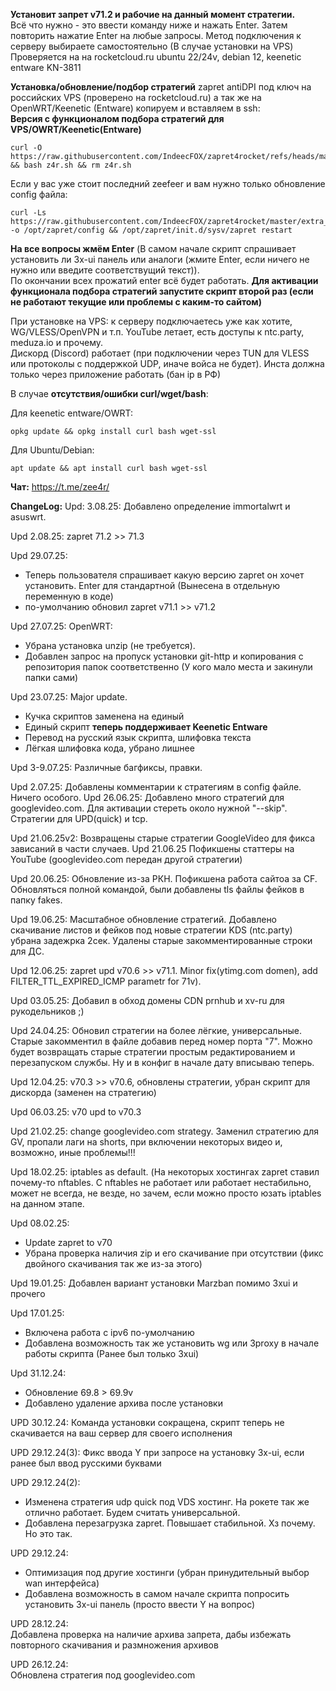 **Установит запрет v71.2 и рабочие на данный момент стратегии.**  
Всё что нужно - это ввести команду ниже и нажать Enter. Затем повторить нажатие Enter на любые запросы.
Метод подключения к серверу выбираете самостоятельно (В случае установки на VPS)  
Проверяется на на rocketcloud.ru ubuntu 22/24v, debian 12, keenetic entware KN-3811  
  
**Установка/обновление/подбор стратегий** zapret antiDPI под ключ на российских VPS (проверено на rocketcloud.ru) а так же на OpenWRT/Keenetic (Entware) копируем и вставляем в ssh:  
**Версия с функционалом подбора стратегий для VPS/OWRT/Keenetic(Entware)**
``` 
curl -O https://raw.githubusercontent.com/IndeecFOX/zapret4rocket/refs/heads/master/z4r.sh && bash z4r.sh && rm z4r.sh
```
Если у вас уже стоит последний zeefeer и вам нужно только обновление config файла:
```
curl -Ls https://raw.githubusercontent.com/IndeecFOX/zapret4rocket/master/extra_strats/config.default -o /opt/zapret/config && /opt/zapret/init.d/sysv/zapret restart
```   
**На все вопросы жмём Enter** (В самом начале скрипт спрашивает установить ли 3x-ui панель или аналоги (жмите Enter, если ничего не нужно или введите соответствущий текст)).   
По окончании всех прожатий enter всё будет работать.
**Для активации функционала подбора стратегий запустите скрипт второй раз (если не работают текущие или проблемы с каким-то сайтом)**

При установке на VPS: к серверу подключаетесь уже как хотите, WG/VLESS/OpenVPN и т.п. YouTube летает, есть доступы к ntc.party, meduza.io и прочему.  
Дискорд (Discord) работает (при подключении через TUN для VLESS или протоколы с поддержкой UDP, иначе войса не будет). Инста должна только через приложение работать (бан ip в РФ)  
  
В случае **отсутствия/ошибки curl/wget/bash**:

Для keenetic entware/OWRT:
```
opkg update && opkg install curl bash wget-ssl
```
Для Ubuntu/Debian:
```
apt update && apt install curl bash wget-ssl
```
**Чат:** https://t.me/zee4r/

**ChangeLog:**
Upd: 3.08.25: Добавлено определение immortalwrt и asuswrt.

Upd 2.08.25: zapret 71.2 >> 71.3

Upd 29.07.25:
- Теперь пользователя спрашивает какую версию zapret он хочет установить. Enter для стандартной (Вынесена в отдельную переменную в коде)
- по-умолчанию обновил zapret v71.1 >> v71.2

Upd 27.07.25: OpenWRT:
- Убрана установка unzip (не требуется).
- Добавлен запрос на пропуск установки git-http и копирования с репозитория папок соответственно (У кого мало места и закинули папки сами)

Upd 23.07.25: Major update.
- Кучка скриптов заменена на единый
- Единый скрипт **теперь поддерживает Keenetic Entware**
- Перевод на русский язык скрипта, шлифовка текста
- Лёгкая шлифовка кода, убрано лишнее

Upd 3-9.07.25: Различные багфиксы, правки.

Upd 2.07.25: Добавлены комментарии к стратегиям в config файле. Ничего особого.
Upd 26.06.25: Добавлено много стратегий для googlevideo.com. Для активации стереть около нужной "--skip". Стратегии для UPD(quick) и tcp.

Upd 21.06.25v2: Возвращены старые стратегии GoogleVideo для фикса зависаний в части случаев.
Upd 21.06.25 Пофикшены статтеры на YouTube (googlevideo.com передан другой стратегии)

Upd 20.06.25: Обновление из-за РКН. Пофикшена работа сайтоа за CF. Обновляться полной командой, были добавлены tls файлы фейков в папку fakes.

Upd 19.06.25: Масштабное обновление стратегий. Добавлено скачивание листов и фейков под новые стратегии KDS (ntc.party) убрана задежрка 2сек. Удалены старые закомментированные строки для ДС.

Upd 12.06.25: zapret upd v70.6 >> v71.1. Minor fix(ytimg.com domen), add FILTER_TTL_EXPIRED_ICMP parametr for 71v).

Upd 03.05.25: Добавил в обход домены CDN prnhub и xv-ru для рукодельников ;)

Upd 24.04.25: Обновил стратегии на более лёгкие, универсальные. Старые закомментил в файле добавив перед номер порта "7". Можно будет возвращать старые стратегии простым редактированием и перезапуском службы. Ну и в конфиг в начале дату вписываю теперь.

Upd 12.04.25: v70.3 >> v70.6, обновлены стратегии, убран скрипт для дискорда (заменен на стратегию)

Upd 06.03.25: v70 upd to v70.3

Upd 21.02.25: change googlevideo.com strategy. Заменил стратегию для GV, пропали лаги на shorts, при включении некоторых видео и, возможно, иные проблемы!!!

Upd 18.02.25: iptables as default. (На некоторых хостингах zapret ставил почему-то nftables. C nftables не работает или работает нестабильно, может не всегда, не везде, но зачем, если можно просто юзать iptables на данном этапе.

Upd 08.02.25:
- Update zapret to v70
- Убрана проверка наличия zip и его скачивание при отсутствии (фикс двойного скачивания так же из-за этого)

Upd 19.01.25: Добавлен вариант установки Marzban помимо 3xui и прочего

Upd 17.01.25:
- Включена работа с ipv6 по-умолчанию
- Добавлена возможность так же установить wg или 3proxy в начале работы скрипта (Ранее был только 3xui)

Upd 31.12.24:
- Обновление 69.8 > 69.9v 
- Добавлено удаление архива после установки
  
UPD 30.12.24: Команда установки сокращена, скрипт теперь не скачивается на ваш сервер для своего исполнения  
  
UPD 29.12.24(3): Фикс ввода Y при запросе на установку 3x-ui, если ранее был ввод русскими буквами  
  
UPD 29.12.24(2):
- Изменена стратегия udp quick под VDS хостинг. На рокете так же отлично работает. Будем считать универсальной.  
- Добавлена перезагрузка zapret. Повышает стабильной. Хз почему. Но это так.  
  
UPD 29.12.24:
- Оптимизация под другие хостинги (убран принудительный выбор wan интерфейса)  
- Добавлена возможность в самом начале скрипта попросить установить 3x-ui панель (просто ввести Y на вопрос)  
  
UPD 28.12.24:  
Добавлена проверка на наличие архива запрета, дабы избежать повторного скачивания и размножения архивов  
  
UPD 26.12.24:  
Обновлена стратегия под googlevideo.com 
